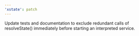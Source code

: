 ```yaml
---
'xstate': patch
---
```


Update tests and documentation to exclude redundant calls of resolveState() immediately before starting an interpreted service.
